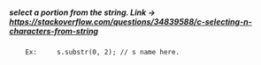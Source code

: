 ##### select a portion from the string. Link -> https://stackoverflow.com/questions/34839588/c-selecting-n-characters-from-string
		Ex:		s.substr(0, 2);	// s name here.
		




